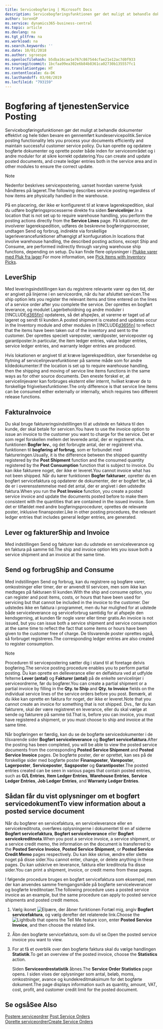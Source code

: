 ```yaml
---
title: Servicebogføring | Microsoft Docs
description: Servicebogføringsfunktionen gør det muligt at behandle dokumenter effektivt og hele tiden bevare en gennemført kundeservicepolitik. Du kan oprette og opdatere bogførte dokumenter og oprette poster både inden for serviceområdet og i andre moduler for at sikre korrekt opdatering.
author: SorenGP
ms.service: dynamics365-business-central
ms.topic: article
ms.devlang: na
ms.tgt_pltfrm: na
ms.workload: na
ms.search.keywords: ''
ms.date: 10/01/2018
ms.author: sgroespe
ms.openlocfilehash: b5dba16cae1e767c867544cfae21e12ac7d0f933
ms.sourcegitcommit: 1bcfaa99ea302e6b84b8361ca02730b135557fc1
ms.translationtype: HT
ms.contentlocale: da-DK
ms.lasthandoff: 03/08/2019
ms.locfileid: "793159"
---
```

# <a name="service-posting"></a><span data-ttu-id="1bf1c-104">Bogføring af tjenesten</span><span class="sxs-lookup"><span data-stu-id="1bf1c-104">Service Posting</span></span>
<span data-ttu-id="1bf1c-105">Servicebogføringsfunktionen gør det muligt at behandle dokumenter effektivt og hele tiden bevare en gennemført kundeservicepolitik.</span><span class="sxs-lookup"><span data-stu-id="1bf1c-105">Service posting functionality lets you process your documents efficiently and maintain successful customer service policy.</span></span> <span data-ttu-id="1bf1c-106">Du kan oprette og opdatere bogførte dokumenter og oprette poster både inden for serviceområdet og i andre moduler for at sikre korrekt opdatering.</span><span class="sxs-lookup"><span data-stu-id="1bf1c-106">You can create and update posted documents, and create ledger entries both in the service area and in other modules to ensure the correct update.</span></span>  

> [!NOTE]  
>  <span data-ttu-id="1bf1c-107">Nedenfor beskrives servicepostering, uanset hvordan varerne fysisk håndteres på lageret.</span><span class="sxs-lookup"><span data-stu-id="1bf1c-107">The following describes service posting regardless of how items are physically handled in the warehouse.</span></span>  
>   
>  <span data-ttu-id="1bf1c-108">På en placering, der ikke er konfigureret til at kræve lagerekspedition, skal du udføre bogføringsprocesserne direkte fra siden **Servicelinjer**.</span><span class="sxs-lookup"><span data-stu-id="1bf1c-108">In a location that is not set up to require warehouse handling, you perform the posting actions directly from the **Service Lines** page.</span></span> <span data-ttu-id="1bf1c-109">På lokationer, der involverer lagerekspedition, udføres de beskrevne bogføringsprocesser, undtagen Send og forbrug, indirekte via forskellige lagerleverancefunktioner afhængigt af konfuguration.</span><span class="sxs-lookup"><span data-stu-id="1bf1c-109">In locations that involve warehouse handling, the described posting actions, except Ship and Consume, are performed indirectly through varying warehouse ship functions, depending on setup.</span></span> <span data-ttu-id="1bf1c-110">Du kan finde flere oplysninger i [Plukke varer med Pluk fra lager](warehouse-how-to-pick-items-with-inventory-picks.md).</span><span class="sxs-lookup"><span data-stu-id="1bf1c-110">For more information, see [Pick Items with Inventory Picks](warehouse-how-to-pick-items-with-inventory-picks.md).</span></span>  

## <a name="ship"></a><span data-ttu-id="1bf1c-111">Lever</span><span class="sxs-lookup"><span data-stu-id="1bf1c-111">Ship</span></span>  
<span data-ttu-id="1bf1c-112">Med leveringsindstillingen kan du registrere relevante varer og den tid, der er angivet på linjerne i en serviceordre, når du har afsluttet servicen.</span><span class="sxs-lookup"><span data-stu-id="1bf1c-112">The ship option lets you register the relevant items and time entered on the lines of a service order after you complete the service.</span></span> <span data-ttu-id="1bf1c-113">Der oprettes en bogført leverance, og modulet Lagerbeholdning og andre moduler i [!INCLUDE[d365fin](includes/d365fin_md.md)] opdateres, så det afspejles, at varerne er taget ud af lageret og sendt til kunden.</span><span class="sxs-lookup"><span data-stu-id="1bf1c-113">A posted shipment is created and updates occur in the Inventory module and other modules in [!INCLUDE[d365fin](includes/d365fin_md.md)] to reflect that the items have been taken out of the inventory and sent to the customer.</span></span> <span data-ttu-id="1bf1c-114">Der oprettes specielt vareposter, værdiposter, serviceposter og garantiposter.</span><span class="sxs-lookup"><span data-stu-id="1bf1c-114">In particular, the item ledger entries, value ledger entries, service ledger entries, and warranty ledger entries are produced.</span></span>  

<span data-ttu-id="1bf1c-115">Hvis lokationen er angivet til at kræve lagerekspedition, sker forsendelse og flytning af servicelinjevarefunktioner på samme måde som for andre kildedokumenter.</span><span class="sxs-lookup"><span data-stu-id="1bf1c-115">If the location is set up to require warehouse handling, then the shipping and moving of service line items functions in the same ways as for other source documents.</span></span> <span data-ttu-id="1bf1c-116">Den eneste forskel er, at servicelinjevarer kan forbruges eksternt eller internt, hvilket kræver de to forskellige frigivelsesfunktioner.</span><span class="sxs-lookup"><span data-stu-id="1bf1c-116">The only difference is that service line items can be consumed either externally or internally, which requires two different release functions.</span></span>

## <a name="invoice"></a><span data-ttu-id="1bf1c-117">Faktura</span><span class="sxs-lookup"><span data-stu-id="1bf1c-117">Invoice</span></span>  
<span data-ttu-id="1bf1c-118">Du skal bruge faktureringsindstillingen til at udstede en faktura til den kunde, der skal betale for servicen.</span><span class="sxs-lookup"><span data-stu-id="1bf1c-118">You have to use the invoice option to issue an invoice to the customer you want to charge for the service.</span></span> <span data-ttu-id="1bf1c-119">Det er som regel forskellen mellem det leverede antal, der er registreret vha. funktionen **Bogfør lev.**, og det forbrugte antal, der er registreret vha. funktionen til **bogføring af forbrug**, som er forbundet med faktureringen.</span><span class="sxs-lookup"><span data-stu-id="1bf1c-119">Usually, it is the difference between the shipped quantity registered by the **Post Shipment** function and the consumed quantity registered by the **Post Consumption** function that is subject to invoice.</span></span> <span data-ttu-id="1bf1c-120">Du kan ikke fakturere noget, der ikke er leveret.</span><span class="sxs-lookup"><span data-stu-id="1bf1c-120">You cannot invoice what has not been shipped.</span></span> <span data-ttu-id="1bf1c-121">Når du kører funktionen **Bogfør fakturaer**, opretter du en bogført servicefaktura og opdaterer de dokumenter, der er bogført før, så de er i overensstemmelse med det antal, der er angivet i den udstedte faktura.</span><span class="sxs-lookup"><span data-stu-id="1bf1c-121">When you run the **Post Invoice** function, you create a posted service invoice and update the documents posted before to make them consistent with the quantities that are contained in the issued invoice.</span></span> <span data-ttu-id="1bf1c-122">Som det er tilfældet med andre bogføringsprocedurer, oprettes de relevante poster, inklusive finansposter.</span><span class="sxs-lookup"><span data-stu-id="1bf1c-122">Like in other posting procedures, the relevant ledger entries that includes general ledger entries, are generated.</span></span>  

## <a name="ship-and-invoice"></a><span data-ttu-id="1bf1c-123">Lever og fakturer</span><span class="sxs-lookup"><span data-stu-id="1bf1c-123">Ship and Invoice</span></span>  
<span data-ttu-id="1bf1c-124">Med indstillingen Send og fakturer kan du udstede en serviceleverance og en faktura på samme tid.</span><span class="sxs-lookup"><span data-stu-id="1bf1c-124">The ship and invoice option lets you issue both a service shipment and an invoice at the same time.</span></span>  

## <a name="ship-and-consume"></a><span data-ttu-id="1bf1c-125">Send og forbrug</span><span class="sxs-lookup"><span data-stu-id="1bf1c-125">Ship and Consume</span></span>  
<span data-ttu-id="1bf1c-126">Med indstillingen Send og forbrug, kan du registrere og bogføre varer, omkostninger eller timer, der er anvendt til servicen, men som ikke kan medtages på fakturaen til kunden.</span><span class="sxs-lookup"><span data-stu-id="1bf1c-126">With the ship and consume option, you can register and post items, costs, or hours that have been used for servicing but that cannot be included in the invoice to the customer.</span></span> <span data-ttu-id="1bf1c-127">Der udstedes ikke en faktura i programmet, men du har mulighed for at udstede både serviceleverance og serviceforbrug samtidig for at afspejle den kendsgerning, at kunden får nogle varer eller timer gratis.</span><span class="sxs-lookup"><span data-stu-id="1bf1c-127">An invoice is not issued, but you can issue both a service shipment and service consumption at the same time to reflect the fact that some items or hours have been given to the customer free of charge.</span></span> <span data-ttu-id="1bf1c-128">De tilsvarende poster oprettes også, så forbruget registreres.</span><span class="sxs-lookup"><span data-stu-id="1bf1c-128">The corresponding ledger entries are also created to register consumption.</span></span>  

> [!NOTE]  
>  <span data-ttu-id="1bf1c-129">Proceduren til servicepostering sætter dig i stand til at foretage delvis bogføring.</span><span class="sxs-lookup"><span data-stu-id="1bf1c-129">The service posting procedure enables you to perform partial posting.</span></span> <span data-ttu-id="1bf1c-130">Du kan oprette en delleverance eller en delfaktura ved at udfylde felterne **Lever (antal)** og **Fakturer (antal)** på de enkelte servicelinjer i serviceordrerne, før du bogfører.</span><span class="sxs-lookup"><span data-stu-id="1bf1c-130">You can create a partial shipment or a partial invoice by filling in the **Qty. to Ship** and **Qty. to Invoice** fields on the individual service lines of the service orders before you post.</span></span> <span data-ttu-id="1bf1c-131">Bemærk, at du ikke kan oprette en faktura for noget, der ikke er leveret.</span><span class="sxs-lookup"><span data-stu-id="1bf1c-131">Note that you cannot create an invoice for something that is not shipped.</span></span> <span data-ttu-id="1bf1c-132">Dvs., før du kan fakturere, skal der være registreret en leverance, eller du skal vælge at sende og fakturere på samme tid.</span><span class="sxs-lookup"><span data-stu-id="1bf1c-132">That is, before you can invoice, you must have registered a shipment, or you must choose to ship and invoice at the same time.</span></span>  

<span data-ttu-id="1bf1c-133">Når bogføringen er færdig, kan du se de bogførte servicedokumenter i de tilsvarende sider **Bogført serviceleverance** og **Bogført servicefaktura**.</span><span class="sxs-lookup"><span data-stu-id="1bf1c-133">After the posting has been completed, you will be able to view the posted service documents from the corresponding **Posted Service Shipment** and **Posted Service Invoice** pages.</span></span> <span data-ttu-id="1bf1c-134">De bogførte poster, der er oprettet, kan ses på de forskellige sider med bogførte poster **Finansposter**, **Vareposter**, **Lagerposter**, **Serviceposter**, **Sagsposter** og **Garantiposter**.</span><span class="sxs-lookup"><span data-stu-id="1bf1c-134">The posted entries created can be seen in various pages that contain posted entries, such as **G/L Entries**, **Item Ledger Entries**, **Warehouse Entries**, **Service Ledger Entries**, **Job Ledger Entries**, and **Warranty Ledger Entries**.</span></span>  

## <a name="to-view-information-about-a-posted-service-document"></a><span data-ttu-id="1bf1c-135">Sådan får du vist oplysninger om et bogført servicedokument</span><span class="sxs-lookup"><span data-stu-id="1bf1c-135">To view information about a posted service document</span></span>  
<span data-ttu-id="1bf1c-136">Når du bogfører en servicefaktura, en serviceleverance eller en servicekreditnota, overføres oplysningerne i dokumentet til en af siderne **Bogført servicefaktura**, **Bogført serviceleverance** eller **Bogført servicekreditnota**.</span><span class="sxs-lookup"><span data-stu-id="1bf1c-136">When you post a service invoice, a service shipment, or a service credit memo, the information on the document is transferred to the **Posted Service Invoice**, **Posted Service Shipment**, or **Posted Service Credit Memo** pages respectively.</span></span> <span data-ttu-id="1bf1c-137">Du kan ikke skrive, ændre eller slette noget på disse sider.</span><span class="sxs-lookup"><span data-stu-id="1bf1c-137">You cannot enter, change, or delete anything in these pages.</span></span> <span data-ttu-id="1bf1c-138">Du kan udskrive en leverance, faktura eller kreditnota fra disse sider.</span><span class="sxs-lookup"><span data-stu-id="1bf1c-138">You can print a shipment, invoice, or credit memo from these pages.</span></span>  

<span data-ttu-id="1bf1c-139">I følgende procedure bruges en bogført servicefaktura som eksempel, men der kan anvendes samme fremgangsmåde på bogførte serviceleverancer og bogførte kreditnotaer.</span><span class="sxs-lookup"><span data-stu-id="1bf1c-139">The following procedure uses a posted service invoice as an example, but the same procedure can apply to posted service shipments and posted credit memos.</span></span>  

1. <span data-ttu-id="1bf1c-140">Vælg ikonet ![Elpære, der åbner funktionen Fortæl mig](media/ui-search/search_small.png "Fortæl mig, hvad du vil foretage dig"), angiv **Bogført servicefaktura**, og vælg derefter det relaterede link.</span><span class="sxs-lookup"><span data-stu-id="1bf1c-140">Choose the ![Lightbulb that opens the Tell Me feature](media/ui-search/search_small.png "Tell me what you want to do") icon, enter **Posted Service Invoice**, and then choose the related link.</span></span>  
2. <span data-ttu-id="1bf1c-141">Åbn den bogførte servicefaktura, som du vil se.</span><span class="sxs-lookup"><span data-stu-id="1bf1c-141">Open the posted service invoice you want to view.</span></span>  
3. <span data-ttu-id="1bf1c-142">For at få et overblik over den bogførte faktura skal du vælge handlingen **Statistik**.</span><span class="sxs-lookup"><span data-stu-id="1bf1c-142">To get an overview of the posted invoice, choose the **Statistics** action.</span></span>  

    <span data-ttu-id="1bf1c-143">Siden **Serviceordrestatistik** åbnes.</span><span class="sxs-lookup"><span data-stu-id="1bf1c-143">The **Service Order Statistics** page opens.</span></span> <span data-ttu-id="1bf1c-144">I siden vises der oplysninger som antal, beløb, moms, omkostninger, avance og kundekreditmaksimum for det bogførte dokument.</span><span class="sxs-lookup"><span data-stu-id="1bf1c-144">The page displays information such as quantity, amount, VAT, cost, profit, and customer credit limit for the posted document.</span></span>

## <a name="see-also"></a><span data-ttu-id="1bf1c-145">Se også</span><span class="sxs-lookup"><span data-stu-id="1bf1c-145">See Also</span></span>  
<span data-ttu-id="1bf1c-146">[Postere serviceordrer](service-how-to-post-service-orders.md) </span><span class="sxs-lookup"><span data-stu-id="1bf1c-146">[Post Service Orders](service-how-to-post-service-orders.md) </span></span>  
[<span data-ttu-id="1bf1c-147">Oprette serviceordrer</span><span class="sxs-lookup"><span data-stu-id="1bf1c-147">Create Service Orders</span></span>](service-how-to-create-service-orders.md)
